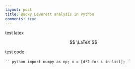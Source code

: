 ```yaml
---
layout: post
title: Bucky Leverett analysis in Python
comments: true
---
```

test latex 

$$ \LaTeX $$

test code

`​`` python
import numpy as np;
x = [d*2 for i in list];
`​``